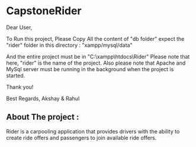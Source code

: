 # CapstoneRider

Dear User,

To Run this project, Please Copy All the content of "db folder" expect the "rider" folder in this directory : "xampp/mysql/data"

And the entire project must be in "C:\xampp\htdocs\Rider" Please note that here, "rider" is the name of the project. Also please note that Apache and MySql server must be running in the background when the project is started.

Thank you!

Best Regards,
Akshay & Rahul



About The project :
-----------------------
Rider is a carpooling application that provides drivers with the ability to create ride offers and passengers to join available ride offers.
